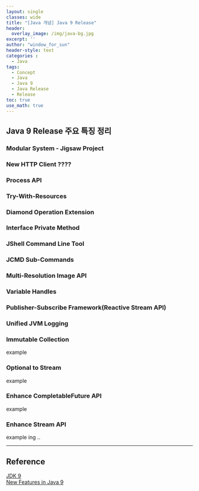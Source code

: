 ```yaml
--- 
layout: single
classes: wide
title: "[Java 개념] Java 9 Release"
header:
  overlay_image: /img/java-bg.jpg 
excerpt: ''
author: "window_for_sun"
header-style: text
categories :
  - Java
tags:
  - Concept
  - Java
  - Java 9
  - Java Release
  - Release
toc: true 
use_math: true
---  
```


## Java 9 Release 주요 특징 정리

### Modular System - Jigsaw Project

### New HTTP Client ????

### Process API

### Try-With-Resources

### Diamond Operation Extension

### Interface Private Method

### JShell Command Line Tool

### JCMD Sub-Commands

### Multi-Resolution Image API

### Variable Handles

### Publisher-Subscribe Framework(Reactive Stream API)

### Unified JVM Logging

### Immutable Collection
example

### Optional to Stream
example

### Enhance CompletableFuture API
example

### Enhance Stream API
example ing ..







---
## Reference
[JDK 9](https://openjdk.org/projects/jdk9/)  
[New Features in Java 9](https://www.baeldung.com/new-java-9)  


